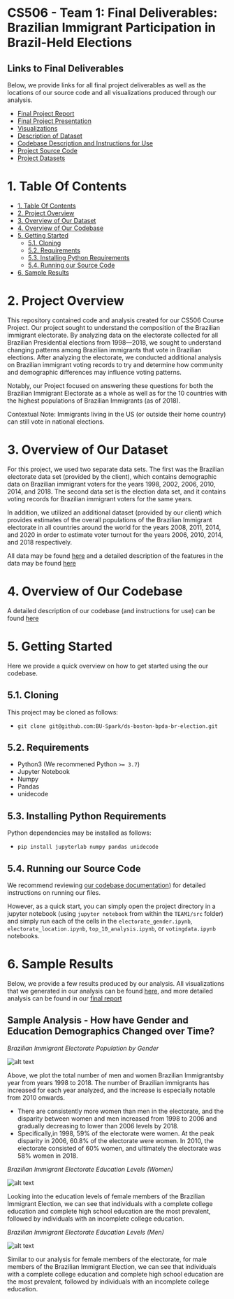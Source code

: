 # CS506 - Team 1: Final Deliverables: Brazilian Immigrant Participation in Brazil-Held Elections

## Links to Final Deliverables
Below, we provide links for all final project deliverables as well as the locations of our source code and all visualizations produced through our analysis.
* [Final Project Report](./Final_Report_Team1.pdf)
* [Final Project Presentation](./Final_Presentation_Team1.pdf)
* [Visualizations](./readme_images)
* [Description of Dataset](./README_DataDescription.md)
* [Codebase Description and Instructions for Use](./Code_Description.md)
* [Project Source Code](./src)
* [Project Datasets](./data)


# 1. Table Of Contents
- [1. Table Of Contents](#1-table-of-contents)
- [2. Project Overview](#2-project-overview)
- [3. Overview of Our Dataset](#3-overview-of-our-dataset)
- [4. Overview of Our Codebase](#4-overview-of-our-codebase)
- [5. Getting Started](#5-getting-started)
  - [5.1. Cloning](#51-cloning)
  - [5.2. Requirements](#52-requirements)
  - [5.3. Installing Python Requirements](#53-installing-python-requirements)
  - [5.4. Running our Source Code](#54-running-our-source-code)
- [6. Sample Results](#6-sample-results)


# 2. Project Overview

This repository contained code and analysis created for our CS506 Course Project. Our project sought to understand the composition of the Brazilian immigrant electorate. By analyzing data on the electorate collected for all Brazilian Presidential elections from 1998—2018, we sought to understand changing patterns among Brazilian immigrants that vote in Brazilian elections. After analyzing the electorate, we conducted additional analysis on Brazilian immigrant voting records to try and determine how community and demographic differences may influence voting patterns.

Notably, our Project focused on answering these questions for both the Brazilian Immigrant Electorate as a whole as well as for the 10 countries with the highest populations of Brazilian Immigrants (as of 2018).
 
Contextual Note: Immigrants living in the US (or outside their home country) can still vote in national elections.

# 3. Overview of Our Dataset
For this project, we used two separate data sets. The first was the Brazilian electorate data set (provided by the client), which contains demographic data on Brazilian immigrant voters for the years 1998, 2002, 2006, 2010, 2014, and 2018. The second data set is the election data set, and it contains voting records for Brazilian immigrant voters for the same years.

In addition, we utilized an additional dataset (provided by our client) which provides estimates of the overall populations of the Brazilian Immigrant electorate in all countries around the world for the years 2008, 2011, 2014, and 2020 in order to estimate voter turnout for the years 2006, 2010, 2014, and 2018 respectively.

All data may be found [here](./data) and a detailed description of the features in the data may be found [here](./README_DataDescription.md)

# 4. Overview of Our Codebase

A detailed description of our codebase (and instructions for use) can be found [here](./Code_Description.md)

# 5. Getting Started

Here we provide a quick overview on how to get started using the our codebase. 

## 5.1. Cloning

This project may be cloned as follows:

* `git clone git@github.com:BU-Spark/ds-boston-bpda-br-election.git`

## 5.2. Requirements
 - Python3 (We recommened Python `>= 3.7`)
 - Jupyter Notebook
 - Numpy
 - Pandas
 - unidecode

## 5.3. Installing Python Requirements

Python dependencies may be installed as follows:

* `pip install jupyterlab numpy pandas unidecode`

## 5.4. Running our Source Code

We recommend reviewing [our codebase documentation](./Code_Description.md)) for detailed instructions on running our files. 

However, as a quick start, you can simply open the project directory in a jupyter notebook (using `jupyter notebook` from within the `TEAM1/src` folder) and simply run each of the cells in the `electorate_gender.ipynb`, `electorate_location.ipynb`, `top_10_analysis.ipynb`, or `votingdata.ipynb` notebooks.


# 6. Sample Results
Below, we provide a few results produced by our analysis. All visualizations that we generated in our analysis can be found [here](./readme_images), and more detailed analysis can be found in our [final report](./Final_Report_Team1.pdf)

## Sample Analysis - How have Gender and Education Demographics Changed over Time?
*Brazilian Immigrant Electorate Population by Gender*

![alt text](./readme_images/Full_Data_Gender/electorate_gender_graph.png) 

Above, we plot the total number of men and women Brazilian Immigrantsby year from years 1998 to 2018. The number of Brazilian immigrants has increased for each year analyzed, and the increase is especially notable from 2010 onwards.

* There are consistently more women than men in the electorate, and the disparity between women and men increased from 1998 to 2006 and gradually decreasing to lower than 2006 levels by 2018. 
* Specifically,in 1998, 59% of the electorate were women. At the peak disparity in 2006, 60.8% of the electorate were women. In 2010, the electorate consisted of 60% women, and ultimately the electorate was 58% women in 2018.

*Brazilian Immigrant Electorate Education Levels (Women)*

![alt text](./readme_images/Full_Data_Education/women_education_graph.png)
 
 Looking into the education levels of female members of the Brazilian Immigrant Election, we can see that individuals with a complete college education and complete high school education are the most prevalent, followed by individuals with an incomplete college education.

 *Brazilian Immigrant Electorate Education Levels (Men)*

![alt text](./readme_images/Full_Data_Education/men_education_graph.png)
 
Similar to our analysis for female members of the electorate, for male members of the Brazilian Immigrant Election, we can see that individuals with a complete college education and complete high school education are the most prevalent, followed by individuals with an incomplete college education.
